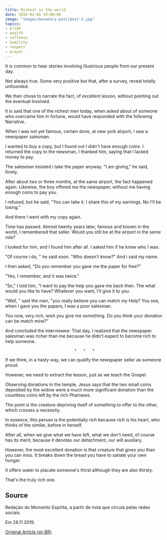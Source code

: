 ```yaml
---
title: Richest in the world
date: 2019-02-01 19:00:00
image: "images/masonary-post/post-2.jpg"
topics: 
- pride
- wealth
- softness
- humility
- respect
- prayer
---
```


It is common to hear stories involving illustrious people from our present day.

Not always true. Some very positive but that, after a survey,
reveal totally unfounded.

We then chose to narrate the fact, of excellent lesson, without pointing out the eventual
Involved.

It is said that one of the richest men today, when asked about
of someone who overcame him in fortune, would have responded with the following
Narrative.

When I was not yet famous, certain done, at new york airport, I saw a
newspaper salesman.

I wanted to buy a copy, but I found out I didn't have enough coins.
I returned the copy to the newsman, I thanked him, saying that I lacked money
to pay.

The salesman insisted i take the paper anyway. "I am
giving," he said, firmly.

After about two or three months, at the same airport, the fact happened again.
Likewise, the boy offered me the newspaper, without me having enough
coins to pay you.

I refused, but he said, "You can take it. I share this of my earnings. No
I'll be losing."

And there I went with my copy again.

Time has passed. Almost twenty years later, famous and known in the world, I remembered
that seller. Would you still be at the airport in the same role?

I looked for him, and I found him after all. I asked him if he knew who I was.

"Of course i do, " he said soon. "Who doesn't know?" And i said my name.

I then asked, "Do you remember you gave me the paper for free?"

"Yes, I remember, and it was twice."

"So," I told him, "I want to pay the help you gave me back then. The
what would you like to have? Whatever you want, I'll give it to you.

"Well, " said the man, "you really believe you can match my
Help? You see, when I gave you the papers, I was a poor salesman.

You now, very rich, wish you give me something. Do you think your donation can be
match mine?"

And concluded the interviewee: That day, I realized that the newspaper salesman was
richer than me because he didn't expect to become rich to help someone.

                                   *   *   *

If we think, in a hasty way, we can qualify the newspaper seller
as someone proud.

However, we need to extract the lesson, just as we teach the
Gospel.

Observing donations in the temple, Jesus says that the two small coins
deposited by the widow were a much more significant donation than the
countless coins left by the rich Pharisees.

The point is the creature depriving itself of something to offer to the other, which crosses
a necessity.

In essence, this person is the potentially rich because rich is his heart,
who thinks of the similar, before in herself.

After all, when we give what we have left, what we don't need,
of course has its merit, because it denotes our detachment, our will
auxiliary.

However, the most excellent donation is that creature that gives you than you can
miss. It breaks down the bread you have to satiate your own hunger.

It offers water to placate someone's thirst although they are also thirsty.

That's the truly rich one.

## Source
Redação do Momento Espírita, a partir de
nota que circula pelas redes sociais.

Em 28.11.2019.

[Original Article (pt-BR)](http://momento.com.br/pt/ler_texto.php?id=5897)
